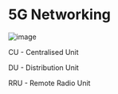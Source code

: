 # 5G Networking

![image](https://user-images.githubusercontent.com/83261924/216136478-cbbcf720-254f-4613-b0b1-06e90ecf4af4.png)

CU - Centralised Unit

DU - Distribution Unit

RRU - Remote Radio Unit

